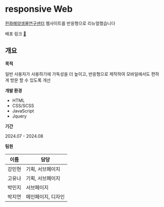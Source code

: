 # responsive Web
[한화해양생물연구센터](https://www.hmbrc.co.kr) 웹사이트를 반응형으로 리뉴얼했습니다

배포 링크 [🏡](https://tolix-a.github.io/team-1/animal.html/)

## 개요
**목적**
   
일반 사용자가 사용하기에 가독성을 더 높이고, 반응형으로 제작하여 모바일에서도 편하게 방문 할 수 있도록 개선
     
**개발 환경**
- HTML
- CSS/SCSS
- JavaScript
- Jquery
  
**기간**

2024.07 - 2024.08
     
**팀원**
  
| 이름   | 담당              |
|--------|-------------------|
| 강민현 | 기획, 서브페이지     |
| 고유나 | 기획, 서브페이지    |
| 박민지 | 서브페이지           |
| 박지연 | 메인페이지, 디자인    |



